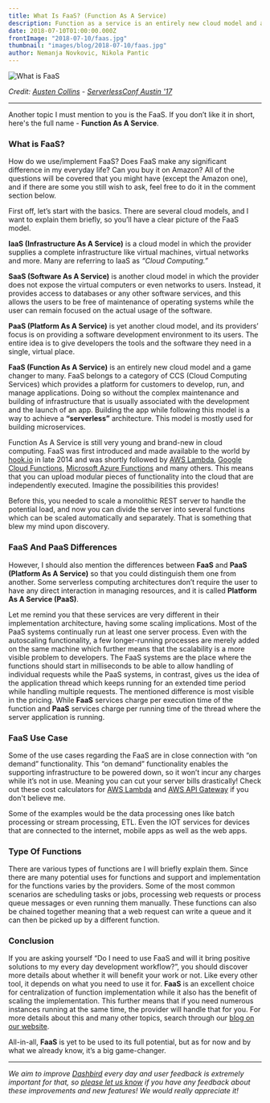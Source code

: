 ```yaml
---
title: What Is FaaS? (Function As A Service)
description: Function as a service is an entirely new cloud model and a game changer to many. Follow along and learn the basics!
date: 2018-07-10T01:00:00.000Z
frontImage: "2018-07-10/faas.jpg"
thumbnail: "images/blog/2018-07-10/faas.jpg"
author: Nemanja Novkovic, Nikola Pantic
---
```

![What is FaaS](/images/blog/2018-07-10/faas.jpg)

*Credit: [Austen Collins](https://twitter.com/austencollins) - [ServerlessConf Austin '17](https://youtu.be/b1t78P_1FT4)*

--- 

Another topic I must mention to you is the FaaS. If you don’t like it in short, here's the full name - **Function As A Service**. 

### What is FaaS? 
How do we use/implement FaaS? Does FaaS make any significant difference in my everyday life? Can you buy it on Amazon? All of the questions will be covered that you might have (except the Amazon one), and if there are some you still wish to ask, feel free to do it in the comment section below.

First off, let’s start with the basics. There are several cloud models, and I want to explain them briefly, so you’ll have a clear picture of the FaaS model. 

**IaaS (Infrastructure As A Service)** is a cloud model in which the provider supplies a complete infrastructure like virtual machines, virtual networks and more. Many are referring to IaaS as _“Cloud Computing.”_

**SaaS (Software As A Service)** is another cloud model in which the provider does not expose the virtual computers or even networks to users. Instead, it provides access to databases or any other software services, and this allows the users to be free of maintenance of operating systems while the user can remain focused on the actual usage of the software.

**PaaS (Platform As A Service)** is yet another cloud model, and its providers’ focus is on providing a software development environment to its users. The entire idea is to give developers the tools and the software they need in a single, virtual place. 

**FaaS (Function As A Service)** is an entirely new cloud model and a game changer to many. FaaS belongs to a category of CCS (Cloud Computing Services) which provides a platform for customers to develop, run, and manage applications. Doing so without the complex maintenance and building of infrastructure that is usually associated with the development and the launch of an app. Building the app while following this model is a way to achieve a **“serverless”** architecture. This model is mostly used for building microservices. 

Function As A Service is still very young and brand-new in cloud computing. FaaS was first introduced and made available to the world by [hook.io](http://hook.io/) in late 2014 and was shortly followed by [AWS Lambda](https://aws.amazon.com/lambda/), [Google Cloud Functions](https://cloud.google.com/functions/), [Microsoft Azure Functions](https://azure.microsoft.com/en-us/services/functions/) and many others. This means that you can upload modular pieces of functionality into the cloud that are independently executed. Imagine the possibilities this provides!

Before this, you needed to scale a monolithic REST server to handle the potential load, and now you can divide the server into several functions which can be scaled automatically and separately. That is something that blew my mind upon discovery. 

### FaaS And PaaS Differences
However, I should also mention the differences between **FaaS** and **PaaS (Platform As A Service)** so that you could distinguish them one from another. Some serverless computing architectures don’t require the user to have any direct interaction in managing resources, and it is called **Platform As A Service (PaaS)**. 

Let me remind you that these services are very different in their implementation architecture, having some scaling implications. Most of the PaaS systems continually run at least one server process. Even with the autoscaling functionality, a few longer-running processes are merely added on the same machine which further means that the scalability is a more visible problem to developers. The FaaS systems are the place where the functions should start in milliseconds to be able to allow handling of individual requests while the PaaS systems, in contrast, gives us the idea of the application thread which keeps running for an extended time period while handling multiple requests. The mentioned difference is most visible in the pricing. While **FaaS** services charge per execution time of the function and **PaaS** services charge per running time of the thread where the server application is running. 

### FaaS Use Case

Some of the use cases regarding the FaaS are in close connection with “on demand” functionality. This “on demand” functionality enables the supporting infrastructure to be powered down, so it won’t incur any charges while it’s not in use. Meaning you can cut your server bills drastically! Check out these cost calculators for [AWS Lambda](https://dashbird.io/lambda-cost-calculator/) and [AWS API Gateway](https://dashbird.io/api-gateway-cost-calculator/) if you don't believe me.

Some of the examples would be the data processing ones like batch processing or stream processing, ETL. Even the IOT services for devices that are connected to the internet, mobile apps as well as the web apps.

### Type Of Functions

There are various types of functions are I will briefly explain them. Since there are many potential uses for functions and support and implementation for the functions varies by the providers.  Some of the most common scenarios are scheduling tasks or jobs, processing web requests or process queue messages or even running them manually. These functions can also be chained together meaning that a web request can write a queue and it can then be picked up by a different function. 

### Conclusion

If you are asking yourself “Do I need to use FaaS and will it bring positive solutions to my every day development workflow?”, you should discover more details about whether it will benefit your work or not. Like every other tool, it depends on what you need to use it for. **FaaS** is an excellent choice for centralization of function implementation while it also has the benefit of scaling the implementation. This further means that if you need numerous instances running at the same time, the provider will handle that for you. For more details about this and many other topics, search through our [blog on our website](https://dashbird.io/blog/).

All-in-all, **FaaS** is yet to be used to its full potential, but as for now and by what we already know, it’s a big game-changer.

___

_We aim to improve [Dashbird](https://dashbird.io/) every day and user feedback is extremely important for that, so [please let us know](mailto:support@dashbird.io) if you have any feedback about these improvements and new features! We would really appreciate it!_